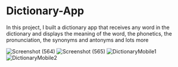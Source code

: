 # Dictionary-App
In this project, I built a dictionary app that receives any word in the dictionary and displays the meaning of the word, the phonetics, the pronunciation, the synonyms and antonyms and lots more

![Screenshot (564)](https://github.com/otizgit/Dictionary-App/assets/110433564/ea992030-e139-4f8f-bf41-4eee4ce559f3)
![Screenshot (565)](https://github.com/otizgit/Dictionary-App/assets/110433564/174c640a-c102-4559-92a9-3f4ea9183024)
![DictionaryMobile1](https://github.com/otizgit/Dictionary-App/assets/110433564/fa8935a5-7861-4403-8cda-e69298de0703)
![DictionaryMobile2](https://github.com/otizgit/Dictionary-App/assets/110433564/751a3aac-af87-4047-89df-1edb47db3c2f)
